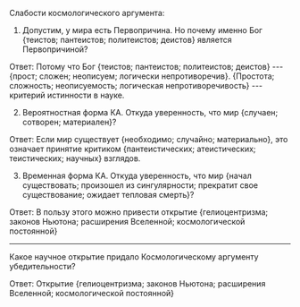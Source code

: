 Слабости космологического аргумента:

1. Допустим, у мира есть Первопричина. Но почему именно Бог {теистов; пантеистов; политеистов; деистов} является Первопричиной?

Ответ: Потому что Бог  {теистов; пантеистов; политеистов; деистов} --- {прост; сложен; неописуем; логически непротиворечив}. {Простота; сложность; неописуемость; логическая непротиворечивость} --- критерий истинности в науке.

2. Вероятностная форма КА. Откуда уверенность, что мир {случаен; сотворен; материален}?

Ответ: Если мир существует {необходимо; случайно; материально}, это означает принятие критиком {пантеистических; атеистических; теистических; научных} взглядов.

3. Временная форма КА. Откуда уверенность, что мир {начал существовать; произошел из сингулярности; прекратит свое существование; ожидает тепловая смерть}?

Ответ: В пользу этого можно привести открытие {гелиоцентризма; законов Ньютона; расширения Вселенной; космологической постоянной}

----------

Какое научное открытие придало Космологическому аргументу убедительности?

Ответ: Открытие {гелиоцентризма; законов Ньютона; расширения Вселенной; космологической постоянной}
